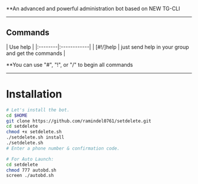 
**An advanced and powerful administration bot based on NEW TG-CLI


* * *

## Commands

| Use help |
|:--------|:------------|
| [#!/]help | just send help in your group and get the commands |

**You can use "#", "!", or "/" to begin all commands

* * *

# Installation

```sh
# Let's install the bot.
cd $HOME
git clone https://github.com/ramindel0761/setdelete.git
cd setdelete
chmod +x setdelete.sh
./setdelete.sh install
./setdelete.sh 
# Enter a phone number & confirmation code.

# For Auto Launch:
cd setdelete
chmod 777 autobd.sh
screen ./autobd.sh
```
